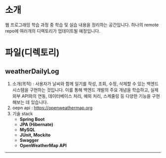 # 소개
웹 프로그래밍 학습 과정 중 학습 및 실습 내용을 정리하는 공간입니다.
하나의 remote repo에 여러개의 디렉토리가 업데이트될 예정입니다.

# 파일(디렉토리)
## weatherDailyLog
1. 소개(목적) : 사용자가 날씨와 함께 일기를 작성, 조회, 수정, 삭제할 수 있는 백엔드 시스템을 구현하는 것입니다. 이를 통해 백엔드 개발의 주요 개념을 학습하고, 실제 외부 API와의 연동, 데이터베이스 처리, 예외 처리, 스케줄링 등 다양한 기능을 구현해보는 데 있습니다.
4. oepn api
   : https://openweathermap.org
6. 기술 stack
   - **Spring Boot**
   - **JPA (Hibernate)**
   - **MySQL**
   - **JUnit, Mockito**
   - **Swagger**
   - **OpenWeatherMap API**
---
